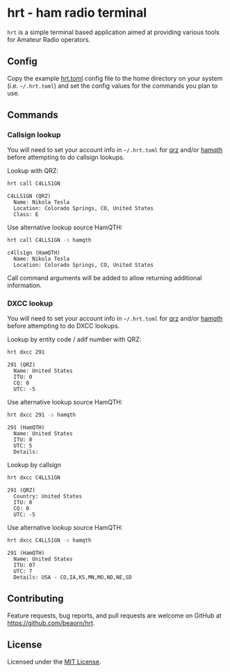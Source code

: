 # hrt - ham radio terminal

`hrt` is a simple terminal based application aimed at providing various tools for Amateur Radio operators.

## Config

Copy the example [hrt.toml](hrt.toml) config file to the home directory on your system (i.e. `~/.hrt.toml`) and set the config values for the commands you plan to use.

## Commands

### Callsign lookup

You will need to set your account info in `~/.hrt.toml` for [qrz](https://www.qrz.com) and/or [hamqth](https://www.hamqth.com) before attempting to do callsign lookups.

Lookup with QRZ:

```bash
hrt call C4LLS1GN
```

```
C4LLS1GN (QRZ)
  Name: Nikola Tesla
  Location: Colorado Springs, CO, United States
  Class: E
```

Use alternative lookup source HamQTH:

```bash
hrt call C4LLS1GN -s hamqth
```

```
c4lls1gn (HamQTH)
  Name: Nikola Tesla
  Location: Colorado Springs, CO, United States
```

Call command arguments will be added to allow returning additional information.

### DXCC lookup

You will need to set your account info in `~/.hrt.toml` for [qrz](https://www.qrz.com) and/or [hamqth](https://www.hamqth.com) before attempting to do DXCC lookups.

Lookup by entity code / adif number with QRZ:
```bash
hrt dxcc 291
```

```
291 (QRZ)
  Name: United States
  ITU: 0
  CQ: 0
  UTC: -5
```

Use alternative lookup source HamQTH:

```bash
hrt dxcc 291 -s hamqth
```

```
291 (HamQTH)
  Name: United States
  ITU: 8
  UTC: 5
  Details:
```

Lookup by callsign
```bash
hrt dxcc C4LLS1GN
```

```
291 (QRZ)
  Country: United States
  ITU: 0
  CQ: 0
  UTC: -5
```

Use alternative lookup source HamQTH:

```bash
hrt dxcc C4LLS1GN -s hamqth
```

```
291 (HamQTH)
  Name: United States
  ITU: 07
  UTC: 7
  Details: USA - CO,IA,KS,MN,MO,ND,NE,SD
```

## Contributing

Feature requests, bug reports, and pull requests are welcome on GitHub at https://github.com/beaorn/hrt.

## License

Licensed under the [MIT License](LICENSE.md).